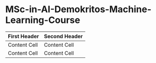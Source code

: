 # MSc-in-AI-Demokritos-Machine-Learning-Course
| First Header  | Second Header |
| ------------- | ------------- |
| Content Cell  | Content Cell  |
| Content Cell  | Content Cell  |
